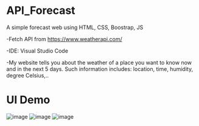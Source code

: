 # API_Forecast
A simple forecast web using HTML, CSS, Boostrap, JS

-Fetch API from https://www.weatherapi.com/

-IDE: Visual Studio Code

-My website tells you about the weather of a place you want to know now and in the next 5 days. Such information includes: location, time, humidity, degree Celsius,..
# UI Demo
![image](https://user-images.githubusercontent.com/68063645/218992567-010b345e-2a3e-42c0-85e7-d07c7e167953.png)
![image](https://user-images.githubusercontent.com/68063645/218992741-02667eb8-6285-483d-80d9-f9e69d64cc43.png)
![image](https://user-images.githubusercontent.com/68063645/218992841-0da48d24-37fe-4f68-adce-af12fb2f1c9c.png)
